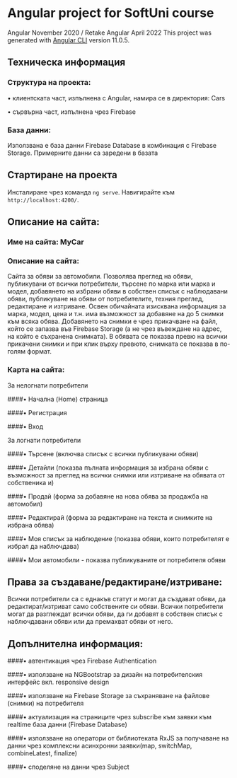# Angular project for SoftUni course
Angular November 2020 / Retake Angular April 2022
This project was generated with [Angular CLI](https://github.com/angular/angular-cli) version 11.0.5.

## Техническа информация
### Структура на проекта:
•	клиентската част, изпълнена с Angular, намира се в директория: Cars

•	сървърна част, изпълнена чрез Firebase

### База данни:
Използвана е база данни Firebase Database в комбинация с Firebase Storage.
Примерните данни са заредени в базата 

## Стартиране на проекта

Инсталиране чрез команда `ng serve`. Навигирайте към `http://localhost:4200/`.

## Описание на сайта:
### Име на сайта: MyCar
### Описание на сайта:
Сайта за обяви за автомобили. Позволява преглед на обяви, публикувани от всички потребители, търсене по марка или марка и модел, добавянето на избрани обяви в собствен списък с наблюдавани обяви, публикуване на обяви от потребителите, техния преглед, редактиране и изтриване. Освен обичайната изисквана информация за марка, модел, цена и т.н. има възможност за добавяне на до 5 снимки към всяка обява. Добавянето на снимки е чрез прикачване на файл, който се запазва във Firebase Storage (а не  чрез въвеждане на адрес, на който е съхранена снимката). В обявата се показва превю на всички прикачени снимки и при клик върху превюто, снимката се показва в по-голям формат.
### Карта на сайта:
За нелогнати потребители

####•	Начална (Home) страница

####•	Регистрация

####•	Вход

За логнати потребители

####•	Търсене (включва списък с всички публикувани обяви)

####•	Детайли (показва пълната информация за избрана обяви с възможност за преглед на всички снимки или изтриване на обявата от собственика и)

####•	Продай (форма за добавяне на нова обява за продажба на автомобил)

####•	Редактирай (форма за редактиране на текста и снимките на избрана обява)

####•	Моя списък за наблюдение (показва обяви, които потребителят e избрал да наблючдава)

####•	Мои автомобили - показва публикуваните от потребителя обяви

## Права за създаване/редактиране/изтриване:
Всички потребители са с еднакъв статут и могат да създават обяви, да редактират/изтриват само собствените си обяви.
Всички потребители могат да разглеждат всички обяви, да ги добавят в собствен списък с наблючдавани обяви или да премахват обяви от него. 

## Допълнителна информация:

####•	автентикация чрез Firebase Authentication

####•	използване на NGBootstrap за дизайн на потребителския интерфейс вкл. responsive design

####•	използване на  Firebase Storage за съхраняване на файлове (снимки)  на потребителя

####•	актуализация на страниците чрез subscribe към заявки към realtime база данни (Firebase Database)

####•	използване на оператори от библиотеката RxJS за получаване на данни чрез комплексни асинхронни заявки(map, switchMap, combineLatest, finalize)

####•	споделяне на данни чрез Subject
